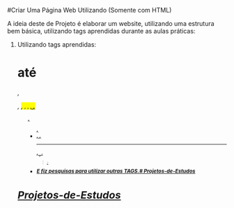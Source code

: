 #Criar Uma Página Web Utilizando (Somente com HTML)

A ideia deste de Projeto é elaborar um website, utilizando uma estrutura bem básica, utilizando tags aprendidas durante as aulas práticas:
 
1. Utilizando tags aprendidas: <h1> até <h6>, <p>, <mark>, <small>, <i>, <u>, <strong>, <ol>, <ul>, <li>, <a>, <hr>, <sub>, <sup>, <blockquote>;
2. E fiz pesquisas para utilizar outras TAGS.# Projetos-de-Estudos
# Projetos-de-Estudos
